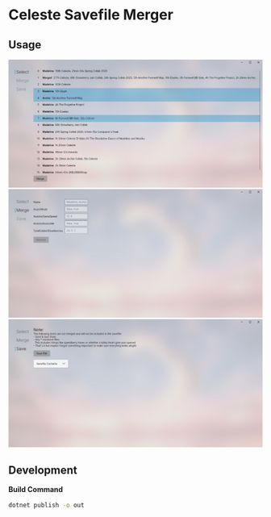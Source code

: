 ﻿# Celeste Savefile Merger

## Usage

![select screen](./docs/select.png)
![merge screen](./docs/merge.png)
![save screen](./docs/save.png)

## Development
**Build Command**
```sh
dotnet publish -o out
```